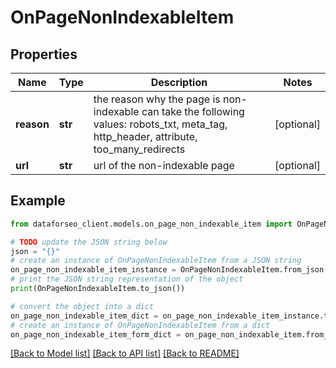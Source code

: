 # OnPageNonIndexableItem


## Properties

Name | Type | Description | Notes
------------ | ------------- | ------------- | -------------
**reason** | **str** | the reason why the page is non-indexable can take the following values: robots_txt, meta_tag, http_header, attribute, too_many_redirects | [optional] 
**url** | **str** | url of the non-indexable page | [optional] 

## Example

```python
from dataforseo_client.models.on_page_non_indexable_item import OnPageNonIndexableItem

# TODO update the JSON string below
json = "{}"
# create an instance of OnPageNonIndexableItem from a JSON string
on_page_non_indexable_item_instance = OnPageNonIndexableItem.from_json(json)
# print the JSON string representation of the object
print(OnPageNonIndexableItem.to_json())

# convert the object into a dict
on_page_non_indexable_item_dict = on_page_non_indexable_item_instance.to_dict()
# create an instance of OnPageNonIndexableItem from a dict
on_page_non_indexable_item_form_dict = on_page_non_indexable_item.from_dict(on_page_non_indexable_item_dict)
```
[[Back to Model list]](../README.md#documentation-for-models) [[Back to API list]](../README.md#documentation-for-api-endpoints) [[Back to README]](../README.md)


